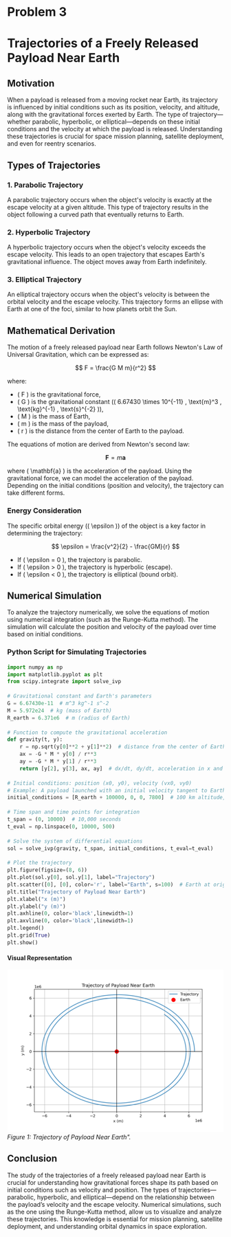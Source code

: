 # Problem 3
# Trajectories of a Freely Released Payload Near Earth

## Motivation
When a payload is released from a moving rocket near Earth, its trajectory is influenced by initial conditions such as its position, velocity, and altitude, along with the gravitational forces exerted by Earth. The type of trajectory—whether parabolic, hyperbolic, or elliptical—depends on these initial conditions and the velocity at which the payload is released. Understanding these trajectories is crucial for space mission planning, satellite deployment, and even for reentry scenarios.

## Types of Trajectories
### 1. **Parabolic Trajectory**
A parabolic trajectory occurs when the object's velocity is exactly at the escape velocity at a given altitude. This type of trajectory results in the object following a curved path that eventually returns to Earth.

### 2. **Hyperbolic Trajectory**
A hyperbolic trajectory occurs when the object's velocity exceeds the escape velocity. This leads to an open trajectory that escapes Earth's gravitational influence. The object moves away from Earth indefinitely.

### 3. **Elliptical Trajectory**
An elliptical trajectory occurs when the object's velocity is between the orbital velocity and the escape velocity. This trajectory forms an ellipse with Earth at one of the foci, similar to how planets orbit the Sun.

## Mathematical Derivation
The motion of a freely released payload near Earth follows Newton's Law of Universal Gravitation, which can be expressed as:

$$ F = \frac{G M m}{r^2} $$

where:
- \( F \) is the gravitational force,
- \( G \) is the gravitational constant (\( 6.67430 \times 10^{-11} \, \text{m}^3 \, \text{kg}^{-1} \, \text{s}^{-2} \)),
- \( M \) is the mass of Earth,
- \( m \) is the mass of the payload,
- \( r \) is the distance from the center of Earth to the payload.

The equations of motion are derived from Newton's second law:

$$ \mathbf{F} = m \mathbf{a} $$

where \( \mathbf{a} \) is the acceleration of the payload. Using the gravitational force, we can model the acceleration of the payload. Depending on the initial conditions (position and velocity), the trajectory can take different forms.

### Energy Consideration
The specific orbital energy (\( \epsilon \)) of the object is a key factor in determining the trajectory:

$$ \epsilon = \frac{v^2}{2} - \frac{GM}{r} $$

- If \( \epsilon = 0 \), the trajectory is parabolic.
- If \( \epsilon > 0 \), the trajectory is hyperbolic (escape).
- If \( \epsilon < 0 \), the trajectory is elliptical (bound orbit).

## Numerical Simulation
To analyze the trajectory numerically, we solve the equations of motion using numerical integration (such as the Runge-Kutta method). The simulation will calculate the position and velocity of the payload over time based on initial conditions.

### Python Script for Simulating Trajectories

```python
import numpy as np
import matplotlib.pyplot as plt
from scipy.integrate import solve_ivp

# Gravitational constant and Earth's parameters
G = 6.67430e-11  # m^3 kg^-1 s^-2
M = 5.972e24  # kg (mass of Earth)
R_earth = 6.371e6  # m (radius of Earth)

# Function to compute the gravitational acceleration
def gravity(t, y):
    r = np.sqrt(y[0]**2 + y[1]**2)  # distance from the center of Earth
    ax = -G * M * y[0] / r**3
    ay = -G * M * y[1] / r**3
    return [y[2], y[3], ax, ay]  # dx/dt, dy/dt, acceleration in x and y directions

# Initial conditions: position (x0, y0), velocity (vx0, vy0)
# Example: A payload launched with an initial velocity tangent to Earth's surface
initial_conditions = [R_earth + 100000, 0, 0, 7800]  # 100 km altitude, 7800 m/s tangential velocity

# Time span and time points for integration
t_span = (0, 10000)  # 10,000 seconds
t_eval = np.linspace(0, 10000, 500)

# Solve the system of differential equations
sol = solve_ivp(gravity, t_span, initial_conditions, t_eval=t_eval)

# Plot the trajectory
plt.figure(figsize=(8, 6))
plt.plot(sol.y[0], sol.y[1], label="Trajectory")
plt.scatter([0], [0], color='r', label="Earth", s=100)  # Earth at origin
plt.title("Trajectory of Payload Near Earth")
plt.xlabel("x (m)")
plt.ylabel("y (m)")
plt.axhline(0, color='black',linewidth=1)
plt.axvline(0, color='black',linewidth=1)
plt.legend()
plt.grid(True)
plt.show()
```

#### **Visual Representation**
![Trajectory of Payload Near Earth](Trajectory_of_Payload_Near_Earth.png)
*Figure 1: Trajectory of Payload Near Earth".*
## Conclusion

The study of the trajectories of a freely released payload near Earth is crucial for understanding how gravitational forces shape its path based on initial conditions such as velocity and position. The types of trajectories—parabolic, hyperbolic, and elliptical—depend on the relationship between the payload’s velocity and the escape velocity. Numerical simulations, such as the one using the Runge-Kutta method, allow us to visualize and analyze these trajectories. This knowledge is essential for mission planning, satellite deployment, and understanding orbital dynamics in space exploration.
